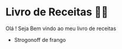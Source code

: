 # Livro de Receitas :man_cook:


Olá ! Seja Bem vindo ao meu livro de receitas

 - Strogonoff de frango